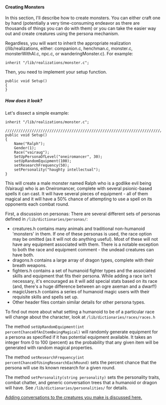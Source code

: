 #### Creating Monsters
In this section, I'll describe how to create monsters. You can either craft one by hand (potentially a very 
time-consuming endeavor as there are thousands of things you can do with them) or you can take the easier way out and create 
creatures using the persona mechanism. 

Regardless, you will want to inherit the appropriate realization (/lib/realizations, either: companion.c, 
henchman.c, monster.c, monsterWithAI.c, npc.c, or wanderingMonster.c). For example:
```
inherit "/lib/realizations/monster.c";
```
Then, you need to implement your setup function.
```
public void Setup()
{
}
```
##### How does it look?
Let's dissect a simple example:
```
inherit "/lib/realizations/monster.c";

/////////////////////////////////////////////////////////////////////////////
public void Setup()
{
    Name("Ralph");
    Gender(1);
    Race("vairaug");
    SetUpPersonaOfLevel("oneiromancer", 30);
    setUpRandomEquipment(100);
    setResearchFrequency(50);
    setPersonality("haughty intellectual");
}
```
This will create a male monster named Ralph who is a godlike evil being (Vairaug) who
is an Oneiromancer, complete with several psionic-based spells it can cast. It will
have several pieces of equipment - all of them magical and it will have a 50% chance of
attempting to use a spell on its opponents each combat round.

First, a discussion on personas: There are several different sets of personas defined in 
`/lib/dictionaries/personas/`:

- creatures.h contains many animals and traditional non-humanoid 'monsters' in them. If one of these 
personas is used, the race option may be omitted (as it will not do anything useful). Most
of these will not have any equipment associated with them. There is a notable exception to both the
race and equipment comment - the undead creatures can have both.
- dragons.h contains a large array of dragon types, complete with their breath weapons.
- fighters.h contains a set of humanoid fighter types and the associated skills and equipment
that fits their persona. While adding a race isn't necessary, it's encouraged as it will add
special stats based on its race (and, there's a huge difference between an ogre axeman and a dwarf!)
- magicUsers.h contains a series of humanoid magic users with their requisite skills and spells set up.
- Other header files contain similar details for other persona types.

To find out more about what setting a humanoid to be of a particular race will change about the
character, look at `/lib/dictionaries/races/races.h`

The method `setUpRandomEquipment(int percentChanceOfAnItemBeingMagical)` will randomly generate
equipment for a persona as specified if it has potential equipment available. It takes an integer 
from 0 to 100 (percent) as the probability that any given item will be generated with random
magical properties.

The method `setResearchFrequency(int percentChanceOfUsingResearchEachRound)` sets the percent 
chance that the persona will use its known research for a given round.

The method `setPersonality(string personality)` sets the personality traits, combat chatter, and
generic conversation trees that a humanoid or dragon will have. See `/lib/dictionaries/personalities/`
for details. 

[Adding conversations to the creatures you make is discussed here.](conversations.md)
